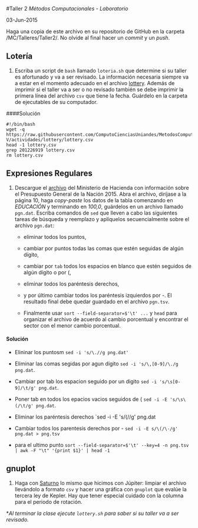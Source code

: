#Taller 2
*Métodos Computacionales - Laboratorio*

03-Jun-2015

Haga una copia de este archivo en su repositorio de GitHub en la carpeta /MC/Talleres/Taller2/. No olvide al final hacer un *commit* y un *push*.

## Lotería

1. Escriba  un script de `bash` llamado `loteria.sh` que determine si su taller es afortunado y va a ser revisado. La información necesaria siempre va a estar en el momento adecuado en el archivo [lottery](https://raw.githubusercontent.com/ComputoCienciasUniandes/MetodosComputacionalesLaboratorio/master/2015-V/actividades/lottery/lottery.csv). Además de imprimir si el taller va a ser o no revisado también se debe imprimir la primera línea del archivo `csv` que tiene la fecha. Guárdelo en la carpeta de ejecutables de su computador.

####Solución

```
#!/bin/bash
wget -q  https://raw.githubusercontent.com/ComputoCienciasUniandes/MetodosComputacionalesLaboratorio/master/2015-V/actividades/lottery/lottery.csv
head -1 lottery.csv
grep 201226919 lottery.csv  
rm lottery.csv
```
## Expresiones Regulares

1. Descargue el [archivo](http://www.minhacienda.gov.co/portal/page/portal/HomeMinhacienda/presupuestogeneraldelanacion/ProyectoPGN/2015/Presentacion%20Proyecto%202015.pdf) del Ministerio de Hacienda con información sobre el Presupuesto General de la Nación 2015. Abra el archivo, diríjase a la página 10, haga *copy-paste* los datos de la tabla comenzando en *EDUCACIÓN* y terminando en *100,0*, guárdelos en un archivo llamado `pgn.dat`. Escriba comandos de `sed` que lleven a cabo las siguientes tareas de búsqueda y reemplazo y aplíquelos secuencialmente sobre el archivo `pgn.dat`: 

	* eliminar todos los puntos,

	* cambiar por puntos todas las comas que estén seguidas de algún dígito,

	* cambiar por `tab` todos los espacios en blanco que estén seguidos de algún dígito o por (,

	* eliminar todos los paréntesis derechos,

	* y por último cambiar todos los paréntesis izquierdos por -. El resultado final debe quedar guardado en el archivo `pgn.tsv`.

	* Finalmente usar `sort --field-separator=$'\t' ...`  y `head` para organizar el archivo de acuerdo al cambio porcentual y encontrar el sector con el menor cambio porcentual.

#### Solución

  * Elininar los puntosm `sed -i 's/\.//g png.dat'`

  * Eliminar las comas segidas por agun digito `sed -i 's/\,[0-9]/\./g png.dat`.

  * Cambiar por tab los espacion seguido por un digito `sed -i 's/\s[0-9]/\t/g' png.dat`.

  * Poner tab en todos los epacios vacios seguidos de ( `sed -i -E 's/\s\(/\t/g' png.dat`.
  
  * Eliminar los paréntesis derechos `sed -i -E 's/\(//g' png.dat
  
  * Cambiar todos los parentesis derechos por - `sed -i -E s/\(/\-/g' png.dat > png.tsv`
  
  * para el ultimo punto `sort --field-separator=$'\t' --key=4 -n png.tsv | awk -F "\t" '{print $1}' | head -1`

## gnuplot

1. Haga con [Saturno](http://nssdc.gsfc.nasa.gov/planetary/factsheet/saturniansatfact.html) lo mismo que hicimos con Júpiter: limpiar el archivo llevándolo a formato `csv` y hacer una gráfica con `gnuplot` que evalúe la tercera ley de Kepler. Hay que tener especial cuidado con la columna para el periodo de rotación.

**Al terminar la clase ejecute `lottery.sh` para saber si su taller va a ser revisado.*
